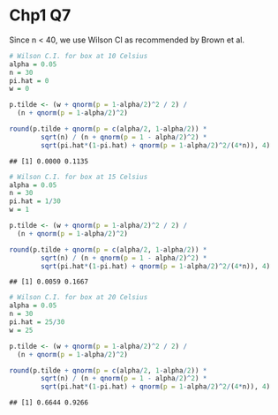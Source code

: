 Chp1 Q7
================

Since n &lt; 40, we use Wilson CI as recommended by Brown et al.

``` r
# Wilson C.I. for box at 10 Celsius
alpha = 0.05
n = 30
pi.hat = 0
w = 0

p.tilde <- (w + qnorm(p = 1-alpha/2)^2 / 2) / 
  (n + qnorm(p = 1-alpha/2)^2)

round(p.tilde + qnorm(p = c(alpha/2, 1-alpha/2)) * 
        sqrt(n) / (n + qnorm(p = 1 - alpha/2)^2) *
        sqrt(pi.hat*(1-pi.hat) + qnorm(p = 1-alpha/2)^2/(4*n)), 4)
```

    ## [1] 0.0000 0.1135

``` r
# Wilson C.I. for box at 15 Celsius
alpha = 0.05
n = 30
pi.hat = 1/30
w = 1

p.tilde <- (w + qnorm(p = 1-alpha/2)^2 / 2) / 
  (n + qnorm(p = 1-alpha/2)^2)

round(p.tilde + qnorm(p = c(alpha/2, 1-alpha/2)) * 
        sqrt(n) / (n + qnorm(p = 1 - alpha/2)^2) *
        sqrt(pi.hat*(1-pi.hat) + qnorm(p = 1-alpha/2)^2/(4*n)), 4)
```

    ## [1] 0.0059 0.1667

``` r
# Wilson C.I. for box at 20 Celsius
alpha = 0.05
n = 30
pi.hat = 25/30
w = 25

p.tilde <- (w + qnorm(p = 1-alpha/2)^2 / 2) / 
  (n + qnorm(p = 1-alpha/2)^2)

round(p.tilde + qnorm(p = c(alpha/2, 1-alpha/2)) * 
        sqrt(n) / (n + qnorm(p = 1 - alpha/2)^2) *
        sqrt(pi.hat*(1-pi.hat) + qnorm(p = 1-alpha/2)^2/(4*n)), 4)
```

    ## [1] 0.6644 0.9266
